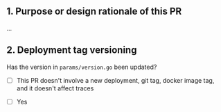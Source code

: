 ## 1. Purpose or design rationale of this PR

...


## 2. Deployment tag versioning

Has the version in `params/version.go` been updated?

- [ ] This PR doesn't involve a new deployment, git tag, docker image tag, and it doesn't affect traces
- [ ] Yes

